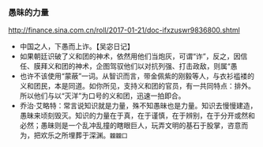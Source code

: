 ### 愚昧的力量
http://finance.sina.com.cn/roll/2017-01-21/doc-ifxzuswr9836800.shtml
- 中国之人，下愚而上诈。【吴宓日记】
- 如果朝廷识破了义和团的神术，依然用他们当炮灰，可谓“诈”，反之，因信任、膜拜义和团的神术，企图驾驭他们以对抗列强、打击政敌，则属“愚
- 也许不该使用“蒙蔽”一词。从智识而言，带金佩紫的刚毅等人，与衣衫褴褛的义和团民，本是同道。如你所见，支持义和团的官员，有一共同特点：排外。所以他们与以“灭洋”为口号的义和团，迅速一拍即合。
- 乔治·艾略特：常言说知识就是力量，殊不知愚昧也是力量。知识去慢慢建造，愚昧来顷刻毁灭。知识的力量在于真，在于谨慎，在于辨别，在于分开或然和必然；愚昧则是一个乱冲乱撞的瞎眼巨人，玩弄文明的基石于股掌，咨意而为，把欢乐之所埋葬于深渊。`龖龖囗`